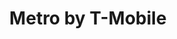 ---
title: "Metro by T-Mobile"
url: /detroit/metro-by-t-mobile-harper-avenue/
shop: mobile phone
---